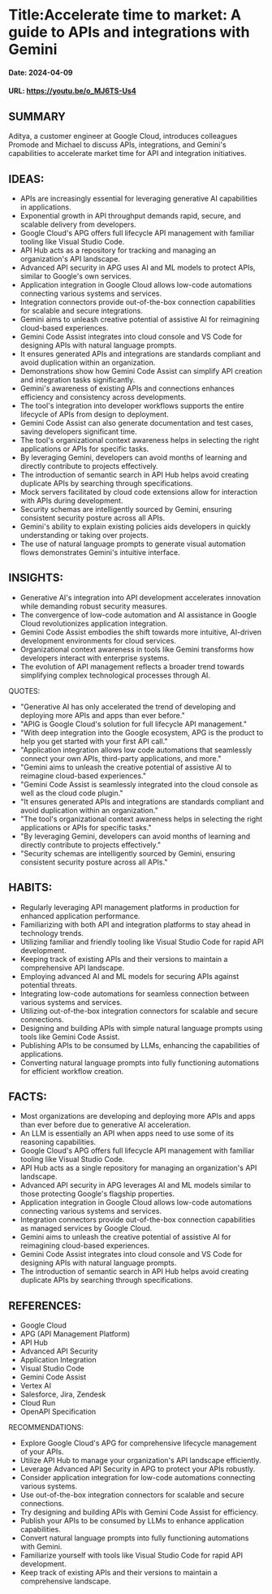 # Title:Accelerate time to market: A guide to APIs and integrations with Gemini
#### Date: 2024-04-09
#### URL: https://youtu.be/o_MJ6TS-Us4



## SUMMARY

Aditya, a customer engineer at Google Cloud, introduces colleagues Promode and Michael to discuss APIs, integrations, and Gemini's capabilities to accelerate market time for API and integration initiatives.

## IDEAS:

- APIs are increasingly essential for leveraging generative AI capabilities in applications.
- Exponential growth in API throughput demands rapid, secure, and scalable delivery from developers.
- Google Cloud's APG offers full lifecycle API management with familiar tooling like Visual Studio Code.
- API Hub acts as a repository for tracking and managing an organization's API landscape.
- Advanced API security in APG uses AI and ML models to protect APIs, similar to Google's own services.
- Application integration in Google Cloud allows low-code automations connecting various systems and services.
- Integration connectors provide out-of-the-box connection capabilities for scalable and secure integrations.
- Gemini aims to unleash creative potential of assistive AI for reimagining cloud-based experiences.
- Gemini Code Assist integrates into cloud console and VS Code for designing APIs with natural language prompts.
- It ensures generated APIs and integrations are standards compliant and avoid duplication within an organization.
- Demonstrations show how Gemini Code Assist can simplify API creation and integration tasks significantly.
- Gemini's awareness of existing APIs and connections enhances efficiency and consistency across developments.
- The tool's integration into developer workflows supports the entire lifecycle of APIs from design to deployment.
- Gemini Code Assist can also generate documentation and test cases, saving developers significant time.
- The tool's organizational context awareness helps in selecting the right applications or APIs for specific tasks.
- By leveraging Gemini, developers can avoid months of learning and directly contribute to projects effectively.
- The introduction of semantic search in API Hub helps avoid creating duplicate APIs by searching through specifications.
- Mock servers facilitated by cloud code extensions allow for interaction with APIs during development.
- Security schemas are intelligently sourced by Gemini, ensuring consistent security posture across all APIs.
- Gemini's ability to explain existing policies aids developers in quickly understanding or taking over projects.
- The use of natural language prompts to generate visual automation flows demonstrates Gemini's intuitive interface.

## INSIGHTS:

- Generative AI's integration into API development accelerates innovation while demanding robust security measures.
- The convergence of low-code automation and AI assistance in Google Cloud revolutionizes application integration.
- Gemini Code Assist embodies the shift towards more intuitive, AI-driven development environments for cloud services.
- Organizational context awareness in tools like Gemini transforms how developers interact with enterprise systems.
- The evolution of API management reflects a broader trend towards simplifying complex technological processes through AI.

QUOTES:
- "Generative AI has only accelerated the trend of developing and deploying more APIs and apps than ever before."
- "APIG is Google Cloud's solution for full lifecycle API management."
- "With deep integration into the Google ecosystem, APG is the product to help you get started with your first API call."
- "Application integration allows low code automations that seamlessly connect your own APIs, third-party applications, and more."
- "Gemini aims to unleash the creative potential of assistive AI to reimagine cloud-based experiences."
- "Gemini Code Assist is seamlessly integrated into the cloud console as well as the cloud code plugin."
- "It ensures generated APIs and integrations are standards compliant and avoid duplication within an organization."
- "The tool's organizational context awareness helps in selecting the right applications or APIs for specific tasks."
- "By leveraging Gemini, developers can avoid months of learning and directly contribute to projects effectively."
- "Security schemas are intelligently sourced by Gemini, ensuring consistent security posture across all APIs."

## HABITS:

- Regularly leveraging API management platforms in production for enhanced application performance.
- Familiarizing with both API and integration platforms to stay ahead in technology trends.
- Utilizing familiar and friendly tooling like Visual Studio Code for rapid API development.
- Keeping track of existing APIs and their versions to maintain a comprehensive API landscape.
- Employing advanced AI and ML models for securing APIs against potential threats.
- Integrating low-code automations for seamless connection between various systems and services.
- Utilizing out-of-the-box integration connectors for scalable and secure connections.
- Designing and building APIs with simple natural language prompts using tools like Gemini Code Assist.
- Publishing APIs to be consumed by LLMs, enhancing the capabilities of applications.
- Converting natural language prompts into fully functioning automations for efficient workflow creation.

## FACTS:

- Most organizations are developing and deploying more APIs and apps than ever before due to generative AI acceleration.
- An LLM is essentially an API when apps need to use some of its reasoning capabilities.
- Google Cloud's APG offers full lifecycle API management with familiar tooling like Visual Studio Code.
- API Hub acts as a single repository for managing an organization's API landscape.
- Advanced API security in APG leverages AI and ML models similar to those protecting Google's flagship properties.
- Application integration in Google Cloud allows low-code automations connecting various systems and services.
- Integration connectors provide out-of-the-box connection capabilities as managed services by Google Cloud.
- Gemini aims to unleash the creative potential of assistive AI for reimagining cloud-based experiences.
- Gemini Code Assist integrates into cloud console and VS Code for designing APIs with natural language prompts.
- The introduction of semantic search in API Hub helps avoid creating duplicate APIs by searching through specifications.

## REFERENCES:

- Google Cloud
- APG (API Management Platform)
- API Hub
- Advanced API Security
- Application Integration
- Visual Studio Code
- Gemini Code Assist
- Vertex AI
- Salesforce, Jira, Zendesk
- Cloud Run
- OpenAPI Specification

RECOMMENDATIONS:
- Explore Google Cloud's APG for comprehensive lifecycle management of your APIs.
- Utilize API Hub to manage your organization's API landscape efficiently.
- Leverage Advanced API Security in APG to protect your APIs robustly.
- Consider application integration for low-code automations connecting various systems.
- Use out-of-the-box integration connectors for scalable and secure connections.
- Try designing and building APIs with Gemini Code Assist for efficiency.
- Publish your APIs to be consumed by LLMs to enhance application capabilities.
- Convert natural language prompts into fully functioning automations with Gemini.
- Familiarize yourself with tools like Visual Studio Code for rapid API development.
- Keep track of existing APIs and their versions to maintain a comprehensive landscape.